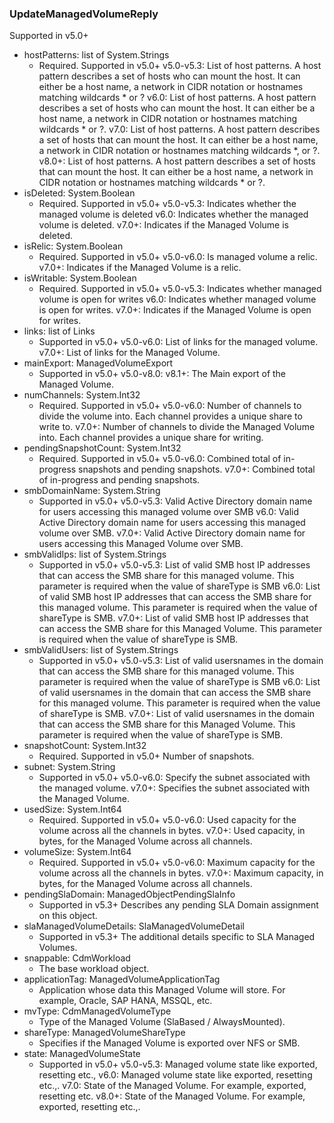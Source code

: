 ### UpdateManagedVolumeReply
Supported in v5.0+

- hostPatterns: list of System.Strings
  - Required. Supported in v5.0+
  v5.0-v5.3: List of host patterns. A host pattern describes a set of hosts who can mount the host. It can either be a host name, a network in CIDR notation or hostnames matching wildcards * or ?
  v6.0: List of host patterns. A host pattern describes a set of hosts who can mount the host. It can either be a host name, a network in CIDR notation or hostnames matching wildcards * or ?.
  v7.0: List of host patterns. A host pattern describes a set of hosts that can mount the host. It can either be a host name, a network in CIDR notation or hostnames matching wildcards *, or ?.
  v8.0+: List of host patterns. A host pattern describes a set of hosts that can mount the host. It can either be a host name, a network in CIDR notation or hostnames matching wildcards * or ?.
- isDeleted: System.Boolean
  - Required. Supported in v5.0+
  v5.0-v5.3: Indicates whether the managed volume is deleted
  v6.0: Indicates whether the managed volume is deleted.
  v7.0+: Indicates if the Managed Volume is deleted.
- isRelic: System.Boolean
  - Required. Supported in v5.0+
  v5.0-v6.0: Is managed volume a relic.
  v7.0+: Indicates if the Managed Volume is a relic.
- isWritable: System.Boolean
  - Required. Supported in v5.0+
  v5.0-v5.3: Indicates whether managed volume is open for writes
  v6.0: Indicates whether managed volume is open for writes.
  v7.0+: Indicates if the Managed Volume is open for writes.
- links: list of Links
  - Supported in v5.0+
  v5.0-v6.0: List of links for the managed volume.
  v7.0+: List of links for the Managed Volume.
- mainExport: ManagedVolumeExport
  - Supported in v5.0+
  v5.0-v8.0: 
  v8.1+: The Main export of the Managed Volume.
- numChannels: System.Int32
  - Required. Supported in v5.0+
  v5.0-v6.0: Number of channels to divide the volume into. Each channel provides a unique share to write to.
  v7.0+: Number of channels to divide the Managed Volume into. Each channel provides a unique share for writing.
- pendingSnapshotCount: System.Int32
  - Required. Supported in v5.0+
  v5.0-v6.0: Combined total of in-progress snapshots and pending snapshots.
  v7.0+: Combined total of in-progress and pending snapshots.
- smbDomainName: System.String
  - Supported in v5.0+
  v5.0-v5.3: Valid Active Directory domain name for users accessing this managed volume over SMB
  v6.0: Valid Active Directory domain name for users accessing this managed volume over SMB.
  v7.0+: Valid Active Directory domain name for users accessing this Managed Volume over SMB.
- smbValidIps: list of System.Strings
  - Supported in v5.0+
  v5.0-v5.3: List of valid SMB host IP addresses that can access the SMB share for this managed volume. This parameter is required when the value of shareType is SMB
  v6.0: List of valid SMB host IP addresses that can access the SMB share for this managed volume. This parameter is required when the value of shareType is SMB.
  v7.0+: List of valid SMB host IP addresses that can access the SMB share for this Managed Volume. This parameter is required when the value of shareType is SMB.
- smbValidUsers: list of System.Strings
  - Supported in v5.0+
  v5.0-v5.3: List of valid usersnames in the domain that can access the SMB share for this managed volume. This parameter is required when the value of shareType is SMB
  v6.0: List of valid usersnames in the domain that can access the SMB share for this managed volume. This parameter is required when the value of shareType is SMB.
  v7.0+: List of valid usersnames in the domain that can access the SMB share for this Managed Volume. This parameter is required when the value of shareType is SMB.
- snapshotCount: System.Int32
  - Required. Supported in v5.0+
  Number of snapshots.
- subnet: System.String
  - Supported in v5.0+
  v5.0-v6.0: Specify the subnet associated with the managed volume.
  v7.0+: Specifies the subnet associated with the Managed Volume.
- usedSize: System.Int64
  - Required. Supported in v5.0+
  v5.0-v6.0: Used capacity for the volume across all the channels in bytes.
  v7.0+: Used capacity, in bytes, for the Managed Volume across all channels.
- volumeSize: System.Int64
  - Required. Supported in v5.0+
  v5.0-v6.0: Maximum capacity for the volume across all the channels in bytes.
  v7.0+: Maximum capacity, in bytes, for the Managed Volume across all channels.
- pendingSlaDomain: ManagedObjectPendingSlaInfo
  - Supported in v5.3+
  Describes any pending SLA Domain assignment on this object.
- slaManagedVolumeDetails: SlaManagedVolumeDetail
  - Supported in v5.3+
  The additional details specific to SLA Managed Volumes.
- snappable: CdmWorkload
  - The base workload object.
- applicationTag: ManagedVolumeApplicationTag
  - Application whose data this Managed Volume will store. For example, Oracle, SAP HANA, MSSQL, etc.
- mvType: CdmManagedVolumeType
  - Type of the Managed Volume (SlaBased / AlwaysMounted).
- shareType: ManagedVolumeShareType
  - Specifies if the Managed Volume is exported over NFS or SMB.
- state: ManagedVolumeState
  - Supported in v5.0+
  v5.0-v5.3: Managed volume state like exported, resetting etc.,
  v6.0: Managed volume state like exported, resetting etc.,.
  v7.0: State of the Managed Volume. For example, exported, resetting etc.
  v8.0+: State of the Managed Volume. For example, exported, resetting etc.,.
